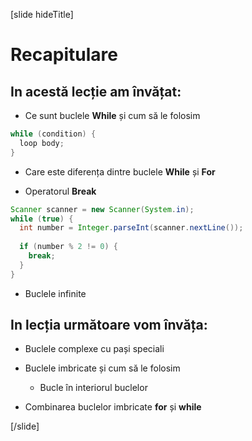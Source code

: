 [slide hideTitle]
# Recapitulare

## In acestă lecție am învățat: 

- Ce sunt buclele **While** și cum să le folosim 

```java
while (condition) {
  loop body;
}
```

- Care este diferența dintre buclele **While** și **For** 

- Operatorul **Break** 

```java
Scanner scanner = new Scanner(System.in);
while (true) {
  int number = Integer.parseInt(scanner.nextLine());
  
  if (number % 2 != 0) {
    break;
  }
}
```

- Buclele infinite

## In lecția următoare vom învăța:

- Buclele complexe cu pași speciali

- Buclele imbricate și cum să le folosim

  * Bucle în interiorul buclelor

- Combinarea buclelor imbricate **for** și **while**



[/slide]